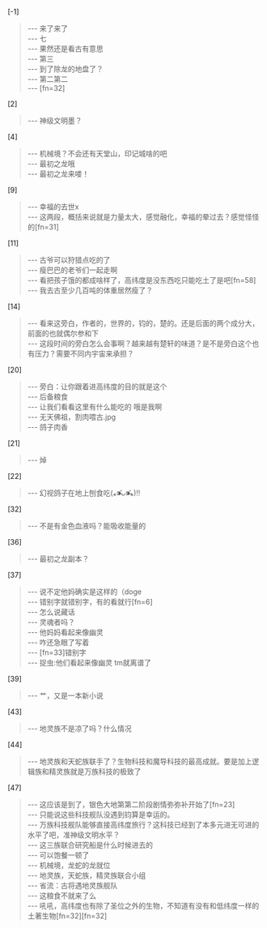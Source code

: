 
[-1] 
>--- 来了来了<br>
>--- 七<br>
>--- 果然还是看古有意思<br>
>--- 第三<br>
>--- 到了除龙的地盘了？<br>
>--- 第二第二<br>
>--- [fn=32]<br>

[2] 
>--- 神级文明墨？<br>

[4] 
>--- 机械境？不会还有天堂山，印记城啥的吧<br>
>--- 最初之龙哦<br>
>--- 最初之龙来喽！<br>

[9] 
>--- 幸福的去世x<br>
>--- 这两段，概括来说就是力量太大，感觉融化，幸福的晕过去？感觉怪怪的[fn=31]<br>

[11] 
>--- 古爷可以狩猎点吃的了<br>
>--- 瘦巴巴的老爷们一起走啊<br>
>--- 看把孩子饿的都成啥样了，高纬度是没东西吃只能吃土了是吧[fn=58]<br>
>--- 我去古至少几百吨的体重居然瘦了？<br>

[14] 
>--- 看来这旁白，作者的，世界的，钧的，楚的。还是后面的两个成分大，前面的也就偶尔参和下<br>
>--- 这段时间的旁白怎么会事啊？越来越有楚轩的味道？是不是旁白这个也有压力？需要不同内宇宙来承担？<br>

[20] 
>--- 旁白：让你跟着进高纬度的目的就是这个<br>
>--- 后备粮食<br>
>--- 让我们看看这里有什么能吃的
哦是我啊<br>
>--- 无天佛祖，割肉喂古.jpg<br>
>--- 鸽子肉香<br>

[21] 
>--- 焯<br>

[22] 
>--- 幻视鸽子在地上刨食吃(⁎⁍̴̛ᴗ⁍̴̛⁎)‼<br>

[32] 
>--- 不是有金色血液吗？能吸收能量的<br>

[36] 
>--- 最初之龙副本？<br>

[37] 
>--- 说不定他妈确实是这样的（doge<br>
>--- 错别字就错别字，有的看就行[fn=6]<br>
>--- 怎么说藏话<br>
>--- 灵魂者吗？<br>
>--- 他妈妈看起来像幽灵<br>
>--- 咋还急眼了写着<br>
>--- [fn=33]错别字<br>
>--- 捉虫:他们看起来像幽灵
tm就离谱了<br>

[39] 
>--- 艹，又是一本新小说<br>

[43] 
>--- 地灵族不是凉了吗？什么情况<br>

[44] 
>--- 地灵族和天蛇族联手了？生物科技和魔导科技的最高成就。要是加上逻辑族和精灵族就是万族科技的极致了<br>

[47] 
>--- 这应该是到了，银色大地第第二阶段剧情弥弥补开始了[fn=23]<br>
>--- 只能说这些科技舰队没遇到钧算是幸运的。<br>
>--- 万族科技舰队能够直接高纬度旅行？这科技已经到了本多元进无可进的水平了吧，准神级文明水平？<br>
>--- 这三族联合研究船是什么时候进去的<br>
>--- 可以饱餐一顿了<br>
>--- 机械境，龙蛇的龙就位<br>
>--- 地灵族，天蛇族，精灵族联合小组<br>
>--- 省流：古将遇地灵族舰队<br>
>--- 这粮食不就来了么<br>
>--- 吼吼，高纬度也有除了圣位之外的生物，不知道有没有和低纬度一样的土著生物[fn=32][fn=32]<br>

